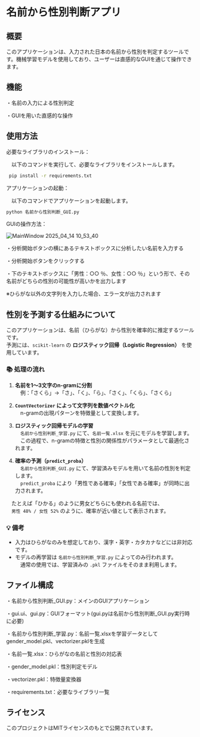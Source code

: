 # 名前から性別判断アプリ
## 概要
このアプリケーションは、入力された日本の名前から性別を判定するツールです。機械学習モデルを使用しており、ユーザーは直感的なGUIを通じて操作できます。​

## 機能
・名前の入力による性別判定​

・GUIを用いた直感的な操作​

## 使用方法
必要なライブラリのインストール：

　以下のコマンドを実行して、必要なライブラリをインストールします。

```bash
 pip install -r requirements.txt
```

アプリケーションの起動：

　以下のコマンドでアプリケーションを起動します。

```bash
python 名前から性別判断_GUI.py
```

GUIの操作方法：

![MainWindow 2025_04_14 10_53_40](https://github.com/user-attachments/assets/91e99106-c0f2-4939-8df9-67d74837db8e)

・分析開始ボタンの横にあるテキストボックスに分析したい名前を入力する

・分析開始ボタンをクリックする

・下のテキストボックスに「男性：○○ ％、女性：○○ ％」という形で、その名前がどちらの性別の可能性が高いかを出力します

※ひらがな以外の文字列を入力した場合、エラー文が出力されます

## 性別を予測する仕組みについて

このアプリケーションは、名前（ひらがな）から性別を確率的に推定するツールです。  
予測には、`scikit-learn` の **ロジスティック回帰（Logistic Regression）** を使用しています。

### 📚 処理の流れ

1. **名前を1～3文字のn-gramに分割**  
　例：「さくら」→「さ」、「く」、「ら」、「さく」、「くら」、「さくら」

2. **`CountVectorizer` によって文字列を数値ベクトル化**  
　n-gramの出現パターンを特徴量として変換します。

3. **ロジスティック回帰モデルの学習**  
　`名前から性別判断_学習.py` にて、`名前一覧.xlsx` を元にモデルを学習します。  
　この過程で、n-gramの特徴と性別の関係性がパラメータとして最適化されます。

4. **確率の予測（`predict_proba`）**  
　`名前から性別判断_GUI.py` にて、学習済みモデルを用いて名前の性別を判定します。  
　`predict_proba` により「男性である確率」「女性である確率」が同時に出力されます。

　たとえば「ひかる」のように男女どちらにも使われる名前では、  
　`男性 48% / 女性 52%` のように、確率が近い値として表示されます。

### 💡 備考

- 入力はひらがなのみを想定しており、漢字・英字・カタカナなどには非対応です。
- モデルの再学習は `名前から性別判断_学習.py` によってのみ行われます。  
　通常の使用では、学習済みの `.pkl` ファイルをそのまま利用します。

## ファイル構成

・名前から性別判断_GUI.py：​メインのGUIアプリケーション​

・gui.ui、gui.py：GUIフォーマット(gui.pyは名前から性別判断_GUI.py実行時に必要)

・名前から性別判断_学習.py：名前一覧.xlsxを学習データとしてgender_model.pkl、vectorizer.pklを生成

・名前一覧.xlsx：ひらがなの名前と性別の対応表

・gender_model.pkl：​性別判定モデル​

・vectorizer.pkl：​特徴量変換器​

・requirements.txt：​必要なライブラリ一覧​

## ライセンス

このプロジェクトはMITライセンスのもとで公開されています。​




